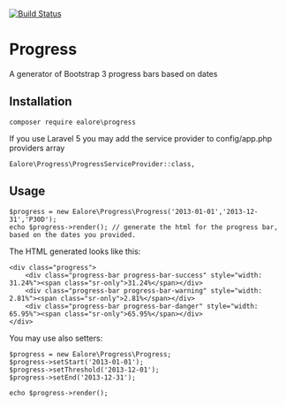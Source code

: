 [![Build Status](https://travis-ci.org/Ealore/Progress.svg)](https://travis-ci.org/Ealore/Progress)
# Progress
A generator of Bootstrap 3 progress bars based on dates

## Installation

    composer require ealore\progress

If you use Laravel 5 you may add the service provider to config/app.php providers array

    Ealore\Progress\ProgressServiceProvider::class,

## Usage
    $progress = new Ealore\Progress\Progress('2013-01-01','2013-12-31','P30D');
    echo $progress->render(); // generate the html for the progress bar, based on the dates you provided.

The HTML generated looks like this:

    <div class="progress">
        <div class="progress-bar progress-bar-success" style="width: 31.24%"><span class="sr-only">31.24%</span></div>
        <div class="progress-bar progress-bar-warning" style="width: 2.81%"><span class="sr-only">2.81%</span></div>
        <div class="progress-bar progress-bar-danger" style="width: 65.95%"><span class="sr-only">65.95%</span></div>
    </div>

You may use also setters:

    $progress = new Ealore\Progress\Progress;
    $progress->setStart('2013-01-01');
    $progress->setThreshold('2013-12-01');
    $progress->setEnd('2013-12-31');

    echo $progress->render();
